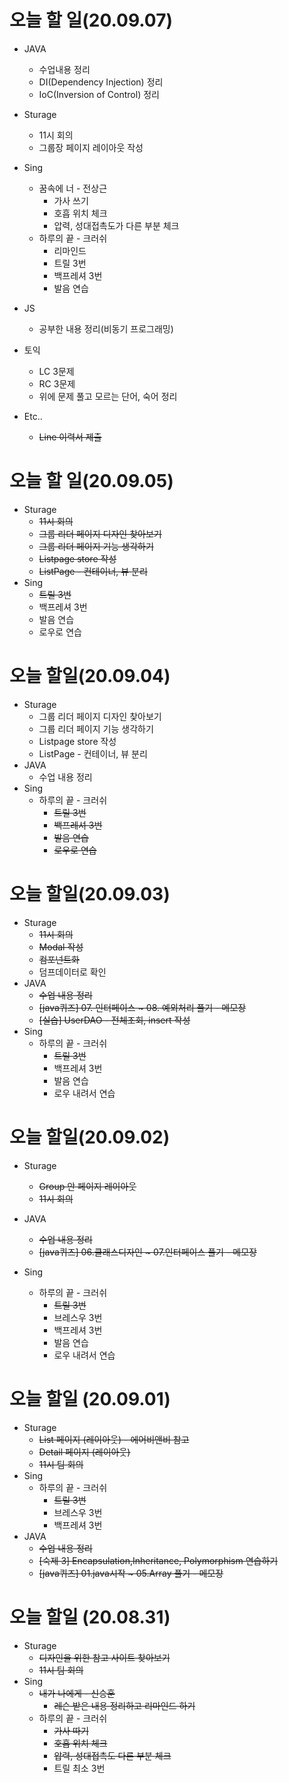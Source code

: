 # 오늘 할 일(20.09.07)

- JAVA
  - 수업내용 정리
  - DI(Dependency Injection) 정리
  - IoC(Inversion of Control) 정리
- Sturage
  - 11시 회의
  - 그룹장 페이지 레이아웃 작성
- Sing
  - 꿈속에 너 - 전상근
    - 가사 쓰기
    - 호흡 위치 체크
    - 압력, 성대접촉도가 다른 부분 체크
  - 하루의 끝 - 크러쉬
    - 리마인드
    - 트릴 3번
    - 백프레셔 3번
    - 발음 연습

- JS
  - 공부한 내용 정리(비동기 프로그래밍)
- 토익
  - LC 3문제
  - RC 3문제
  - 위에 문제 풀고 모르는 단어, 숙어 정리
- Etc..
  - ~~Line 이력서 제출~~

# 오늘 할 일(20.09.05)

- Sturage
  - ~~11시 회의~~
  - ~~그룹 리더 페이지 디자인 찾아보기~~
  - ~~그룹 리더 페이지 기능 생각하기~~
  - ~~Listpage store 작성~~
  - ~~ListPage - 컨테이너, 뷰 분리~~
- Sing
  - ~~트릴 3번~~
  - 백프레셔 3번
  - 발음 연습
  - 로우로 연습



# 오늘 할일(20.09.04)

- Sturage
  - 그룹 리더 페이지 디자인 찾아보기
  - 그룹 리더 페이지 기능 생각하기
  - Listpage store 작성
  - ListPage - 컨테이너, 뷰 분리
- JAVA
  - 수업 내용 정리
- Sing
  - 하루의 끝 - 크러쉬
    - ~~트릴 3번~~
    - ~~백프레셔 3번~~
    - ~~발음 연습~~
    - ~~로우로 연습~~



# 오늘 할일(20.09.03)

- Sturage
  - ~~11시 회의~~
  - ~~Modal 작성~~
  - ~~컴포넌트화~~
  - 덤프데이터로 확인
- JAVA
  - ~~수업 내용 정리~~
  - ~~[java퀴즈] 07. 인터페이스 ~ 08. 예외처리 풀기 - 메모장~~
  - ~~[실습] UserDAO - 전체조회, insert 작성~~
- Sing
  - 하루의 끝 - 크러쉬
    - ~~트릴 3번~~
    - 백프레셔 3번
    - 발음 연습
    - 로우 내려서 연습



# 오늘 할일(20.09.02)

- Sturage
  - ~~Group 안 페이지 레이아웃~~
  - ~~11시 회의~~ 

- JAVA
  - ~~수업 내용 정리~~
  - ~~[java퀴즈] 06.클래스디자인 ~ 07.인터페이스 풀기 - 메모장~~

- Sing
  - 하루의 끝 - 크러쉬
    - ~~트릴 3번~~
    - 브레스우 3번
    - 백프레셔 3번
    - 발음 연습
    - 로우 내려서 연습

# 오늘 할일 (20.09.01)

- Sturage
  - ~~List 페이지 (레이아웃) - 에어비앤비 참고~~
  - ~~Detail 페이지 (레이아웃)~~
  - ~~11시 팀 회의~~
- Sing
  - 하루의 끝 - 크러쉬
    - ~~트릴 3번~~
    - 브레스우 3번
    - 백프레셔 3번
- JAVA
  - ~~수업 내용 정리~~
  - ~~[숙제 3]  Encapsulation,Inheritance, Polymorphism 연습하기~~
  - ~~[java퀴즈] 01.java시작 ~ 05.Array 풀기 - 메모장~~



# 오늘 할일 (20.08.31)

- Sturage
  - ~~디자인을 위한 참고 사이트 찾아보기~~
  - ~~11시 팀 회의~~ 
- Sing
  - ~~내가 나에게 - 신승훈~~
    - ~~레슨 받은 내용 정리하고 리마인드 하기~~
  - 하루의 끝 - 크러쉬
    - ~~가사 따기~~
    - ~~호흡 위치 체크~~
    - ~~압력, 성대접촉도 다른 부분 체크~~
    - 트릴 최소 3번